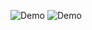 ![Demo](https://github.com/Arturianez/RescueCats/assets/131924313/623eb9f7-5f39-42fa-bdb2-8ccecae15b8e)
![Demo](https://github.com/Arturianez/RescueCats/assets/131924313/623eb9f7-5f39-42fa-bdb2-8ccecae15b8e)
